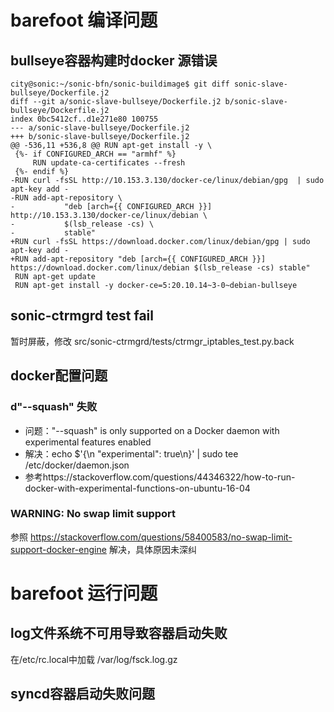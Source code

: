 

# barefoot 编译问题

## bullseye容器构建时docker 源错误
```
city@sonic:~/sonic-bfn/sonic-buildimage$ git diff sonic-slave-bullseye/Dockerfile.j2
diff --git a/sonic-slave-bullseye/Dockerfile.j2 b/sonic-slave-bullseye/Dockerfile.j2
index 0bc5412cf..d1e271e80 100755
--- a/sonic-slave-bullseye/Dockerfile.j2
+++ b/sonic-slave-bullseye/Dockerfile.j2
@@ -536,11 +536,8 @@ RUN apt-get install -y \
 {%- if CONFIGURED_ARCH == "armhf" %}
     RUN update-ca-certificates --fresh
 {%- endif %}
-RUN curl -fsSL http://10.153.3.130/docker-ce/linux/debian/gpg  | sudo apt-key add -
-RUN add-apt-repository \
-           "deb [arch={{ CONFIGURED_ARCH }}] http://10.153.3.130/docker-ce/linux/debian \
-           $(lsb_release -cs) \
-           stable"
+RUN curl -fsSL https://download.docker.com/linux/debian/gpg | sudo apt-key add -
+RUN add-apt-repository "deb [arch={{ CONFIGURED_ARCH }}] https://download.docker.com/linux/debian $(lsb_release -cs) stable"
 RUN apt-get update
 RUN apt-get install -y docker-ce=5:20.10.14~3-0~debian-bullseye
```

## sonic-ctrmgrd test fail
暂时屏蔽，修改 src/sonic-ctrmgrd/tests/ctrmgr_iptables_test.py.back

## docker配置问题

### d"--squash" 失败
- 问题："--squash" is only supported on a Docker daemon with experimental features enabled
 - 解决：echo $'{\n    "experimental": true\n}' | sudo tee /etc/docker/daemon.json
 - 参考https://stackoverflow.com/questions/44346322/how-to-run-docker-with-experimental-functions-on-ubuntu-16-04


### WARNING: No swap limit support
参照 https://stackoverflow.com/questions/58400583/no-swap-limit-support-docker-engine 解决，具体原因未深纠


# barefoot 运行问题

## log文件系统不可用导致容器启动失败
在/etc/rc.local中加载 /var/log/fsck.log.gz

## syncd容器启动失败问题

